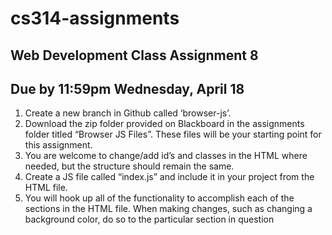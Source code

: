 # cs314-assignments
## Web Development Class Assignment 8
## Due by 11:59pm Wednesday, April 18

1. Create a new branch in Github called ‘browser-js’.
2. Download the zip folder provided on Blackboard in the assignments folder titled “Browser
JS Files”. These files will be your starting point for this assignment.
3. You are welcome to change/add id’s and classes in the HTML where needed, but the
structure should remain the same.
4. Create a JS file called “index.js” and include it in your project from the HTML file.
5. You will hook up all of the functionality to accomplish each of the sections in the HTML
file. When making changes, such as changing a background color, do so to the
particular section in question

